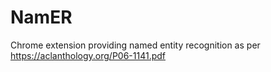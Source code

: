 # NamER
Chrome extension providing named entity recognition as per https://aclanthology.org/P06-1141.pdf
